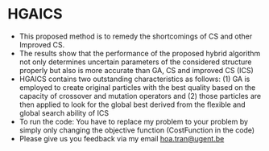 # HGAICS
- This proposed method is to remedy the shortcomings of CS and other Improved CS.
- The results show that the performance of the proposed hybrid algorithm not only determines uncertain parameters of the considered structure properly but also is more accurate than GA, CS and improved CS (ICS)
- HGAICS contains two outstanding characteristics as follows: (1) GA is employed to create original particles with the best quality based on the capacity of crossover and mutation operators and (2) those particles are then applied to look for the global best derived from the flexible and global search ability of ICS
- To run the code: You have to replace my problem to your problem by simply only changing the objective function (CostFunction in the code)
- Please give us you feedback via my email hoa.tran@ugent.be

